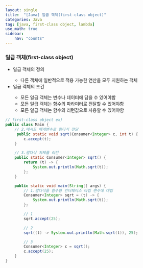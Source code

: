 ```yaml
---
layout: single
title:  "[Java] 일급 객체(first-class object)"
categories: Java
tag: [java, first-class object, lambda]
use_math: true
sidebar:
    nav: "counts"
---
```



### 일급 객체(first-class object)
<ul>
    <li>일급 객체의 정의</li>
    <ul>
        <li>다른 객체에 일반적으로 적용 가능한 연산을 모두 지원하는 객체</li>
    </ul>
    <li>일급 객체의 조건</li>
    <ul>
        <li>모든 일급 객체는 변수나 데이터에 담을 수 있어야함</li>
        <li>모든 일급 객체는 함수의 파라미터로 전달할 수 있어야함</li>
        <li>모든 일급 객체는 함수의 리턴값으로 사용할 수 있어야함</li>
    </ul>
</ul>

```java
// first-class object ex)
public class Main {
    // 2.메서드 매개변수로 람다식 전달
     public static void sqrt(Consumer<Integer> c, int t) {
        c.accept(t);
    }

    // 3.람다식 자체를 리턴
    public static Consumer<Integer> sqrt() {
        return (t) -> {
            System.out.println(Math.sqrt(t));
        };
    }

    public static void main(String[] args) {
        // 1.람다식을 함수형 인터페이스 타입 변수에 대입
        Consumer<Integer> sqrt = (t) -> {
            System.out.println(Math.sqrt(t));
        };

        // 1
        sqrt.accept(25); 

        // 2
        sqrt((t) -> System.out.println(Math.sqrt(t)), 25);

        // 3
        Consumer<Integer> c = sqrt();
        c.accept(25);
    }
}
```